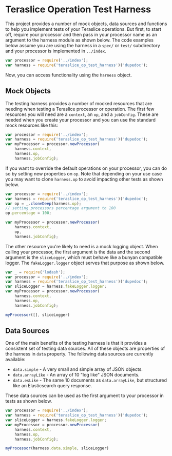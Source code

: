 # Teraslice Operation Test Harness

This project provides a number of mock objects, data sources and functions to
help you implement tests of your Teraslice operations.  But first, to start off,
require your processor and then pass in your processor name as an argument to
the harness module as shown below.  The code examples below assume you are using
the harness in a `spec/` or `test/` subdirectory and your processor is
implemented in `../index`.

```javascript
var processor = require('../index');
var harness = require('teraslice_op_test_harness')('dupedoc');
```

Now, you can access functionality using the `harness` object.

## Mock Objects

The testing harness provides a number of mocked resources that are needing when
testing a Teraslice processor or operation.  The first few resources you will
need are a `context`, an `op`, and a `jobConfig`.  These are needed when you
create your processor and you can use the standard mock resources like this:

```javascript
var processor = require('../index');
var harness = require('teraslice_op_test_harness')('dupedoc');
var myProcessor = processor.newProcessor(
    harness.context,
    harness.op,
    harness.jobConfig);
```

If you want to override the default operations on your processor, you can do so
by setting new properties on `op`.  Note that depending on your use case you may
want to clone `harness.op` to avoid impacting other tests as shown below.

```javascript
var processor = require('../index');
var harness = require('teraslice_op_test_harness')('dupedoc');
var op = _.cloneDeep(harness.op);
// setting processors percentage argument to 100
op.percentage = 100;

var myProcessor = processor.newProcessor(
    harness.context,
    op,
    harness.jobConfig);
```

The other resource you're likely to need is a mock logging object.  When calling
your processor, the first argument is the data and the second argument is the
`sliceLogger`, which must behave like a bunyan compatible logger.  The
`fakeLogger.logger` object serves that purpose as shown below.

```javascript
var _ = require('lodash');
var processor = require('../index');
var harness = require('teraslice_op_test_harness')('dupedoc');
var sliceLogger = harness.fakeLogger.logger;
var myProcessor = processor.newProcessor(
    harness.context,
    harness.op,
    harness.jobConfig);

myProcessor([], sliceLogger)
```

## Data Sources

One of the main benefits of the testing harness is that it provides a consistent
set of testing data sources.  All of these objects are properties of the harness
in `data` property.  The following data sources are currently available:

* `data.simple` - A very small and simple array of JSON objects.
* `data.arrayLike` - An array of 10 "log like" JSON documents.
* `data.esLike` - The same 10 documents as `data.arrayLike`, but structured like
  an Elasticsearch query response.

These data sources can be used as the first argument to your processor in tests
as shown below.

```javascript
var processor = require('../index');
var harness = require('teraslice_op_test_harness')('dupedoc');
var sliceLogger = harness.fakeLogger.logger;
var myProcessor = processor.newProcessor(
    harness.context,
    harness.op,
    harness.jobConfig);

myProcessor(harness.data.simple, sliceLogger)
```
